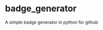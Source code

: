 # badge_generator

<!--
#groups
Tools

#languages
Python

#frames and libs

-->

A simple badge generator in python for github

